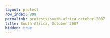```yaml
---
layout: protest
row_index: 899
permalink: protests/south-africa-october-2007
title: South Africa, October 2007
hidden: true
---
```

